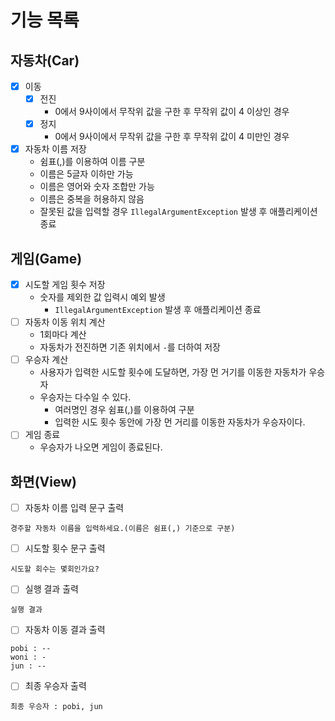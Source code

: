 # 기능 목록

## 자동차(Car)

- [x] 이동
    - [x] 전진
        - 0에서 9사이에서 무작위 값을 구한 후 무작위 값이 4 이상인 경우
    - [x] 정지
        - 0에서 9사이에서 무작위 값을 구한 후 무작위 값이 4 미만인 경우
- [x] 자동차 이름 저장
    * 쉼표(,)를 이용하여 이름 구분
    * 이름은 5글자 이하만 가능
    * 이름은 영어와 숫자 조합만 가능
    * 이름은 중복을 허용하지 않음
    * 잘못된 값을 입력할 경우 `IllegalArgumentException` 발생 후 애플리케이션 종료

## 게임(Game)

- [x] 시도할 게임 횟수 저장
    * 숫자를 제외한 값 입력시 예외 발생
        * `IllegalArgumentException` 발생 후 애플리케이션 종료
- [ ] 자동차 이동 위치 계산
    * 1회마다 계산
    * 자동차가 전진하면 기존 위치에서 `-`를 더하여 저장
- [ ] 우승자 계산
    * 사용자가 입력한 시도할 횟수에 도달하면, 가장 먼 거기를 이동한 자동차가 우승자
    * 우승자는 다수일 수 있다.
        * 여러명인 경우 쉼표(,)를 이용하여 구분
        * 입력한 시도 횟수 동안에 가장 먼 거리를 이동한 자동차가 우승자이다.
-[ ] 게임 종료
    * 우승자가 나오면 게임이 종료된다.

## 화면(View)

- [ ] 자동차 이름 입력 문구 출력

```
경주할 자동차 이름을 입력하세요.(이름은 쉼표(,) 기준으로 구분)
```

- [ ] 시도할 횟수 문구 출력

```
시도할 회수는 몇회인가요?
```

- [ ] 실행 결과 출력

```
실행 결과
```

- [ ] 자동차 이동 결과 출력

```
pobi : --
woni : -
jun : --
```

- [ ] 최종 우승자 출력

```
최종 우승자 : pobi, jun
```